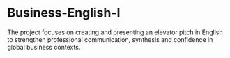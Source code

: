 # Business-English-I
The project focuses on creating and presenting an elevator pitch in English to strengthen professional communication, synthesis and confidence in global business contexts.
